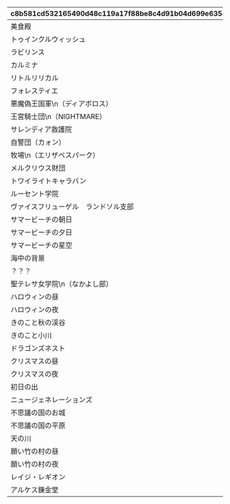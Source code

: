 |c8b581cd532165490d48c119a17f88be8c4d91b04d699e635e624057fbaba8c3|0de5fe7b882faf550e4ca3c82403cd20a3a0da2782023c129ac3b570b671204b|0691b1713ba55dc09b0fceb5a324c73546e604901a8756a159b545bb30f6e916|aba836a8db817ca937f506cc6477b955e79bf95bd4a6f28b271ec01c5de8f33f|49e1c455022e5ece3bb950af9e9b27d870ac1a262b741b05728aa8b4d06b29d5|
| --- | --- | --- | --- | --- |
|美食殿|2019-05-17 15:00:00|17|1||
|トゥインクルウィッシュ|2019-05-17 15:00:00|18|2||
|ラビリンス|2019-05-17 15:00:00|19|3||
|カルミナ|2019-05-17 15:00:00|20|4||
|リトルリリカル|2019-05-17 15:00:00|21|5||
|フォレスティエ|2019-05-17 15:00:00|22|6||
|悪魔偽王国軍\n（ディアボロス）|2019-05-17 15:00:00|23|7||
|王宮騎士団\n（NIGHTMARE）|2019-05-17 15:00:00|24|8||
|サレンディア救護院|2019-05-17 15:00:00|25|9||
|自警団（カォン）|2019-05-17 15:00:00|26|10||
|牧場\n（エリザベスパーク）|2019-05-17 15:00:00|27|11||
|メルクリウス財団|2019-05-17 15:00:00|28|12||
|トワイライトキャラバン|2019-05-17 15:00:00|29|13||
|ルーセント学院|2019-05-17 15:00:00|30|14||
|ヴァイスフリューゲル　ランドソル支部|2019-05-17 15:00:00|31|15||
|サマービーチの朝日|2019-06-30 12:00:00|14|16||
|サマービーチの夕日|2019-06-30 12:00:00|15|17||
|サマービーチの星空|2019-06-30 12:00:00|16|18||
|海中の背景|2019-08-08 18:00:00|13|19||
|？？？|2019-08-08 18:00:00|37|20||
|聖テレサ女学院\n（なかよし部）|2019-09-16 15:00:00|32|21||
|ハロウィンの昼|2019-10-02 12:00:00|11|22||
|ハロウィンの夜|2019-10-02 12:00:00|12|23||
|きのこと秋の渓谷|2019-10-15 12:00:00|9|24||
|きのこと小川|2019-10-15 12:00:00|10|25||
|ドラゴンズネスト|2019-11-15 15:00:00|33|26||
|クリスマスの昼|2019-12-11 12:00:00|7|27||
|クリスマスの夜|2019-12-11 12:00:00|8|28||
|初日の出|2019-12-30 15:00:00|6|29||
|ニュージェネレーションズ|2020-02-29 12:00:00|36|30||
|不思議の国のお城|2020-05-31 12:00:00|4|31||
|不思議の国の平原|2020-05-31 12:00:00|5|32||
|天の川|2020-06-30 12:00:00|1|33||
|願い竹の村の昼|2020-06-30 12:00:00|2|34||
|願い竹の村の夜|2020-06-30 12:00:00|3|35||
|レイジ・レギオン|2024-11-15 14:50:00|34|36||
|アルケス錬金堂|2025-05-03 19:00:00|35|37||